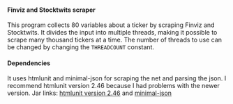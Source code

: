 #### Finviz and Stocktwits scraper
This program collects 80 variables about a ticker by scraping Finviz and Stocktwits. It divides the input into multiple threads, making it possible to scrape many thousand tickers at a time. The number of threads to use can be changed by changing the `THREADCOUNT` constant.
#### Dependencies
It uses htmlunit and minimal-json for scraping the net and parsing the json. I recommend htmlunit version 2.46 because I had problems with the newer version.
Jar links: [htmlunit version 2.46](https://mvnrepository.com/artifact/net.sourceforge.htmlunit/htmlunit/2.46.0 "htmlunit version 2.46") and [minimal-json](https://jar-download.com/artifacts/com.eclipsesource.minimal-json "minimal-json")
